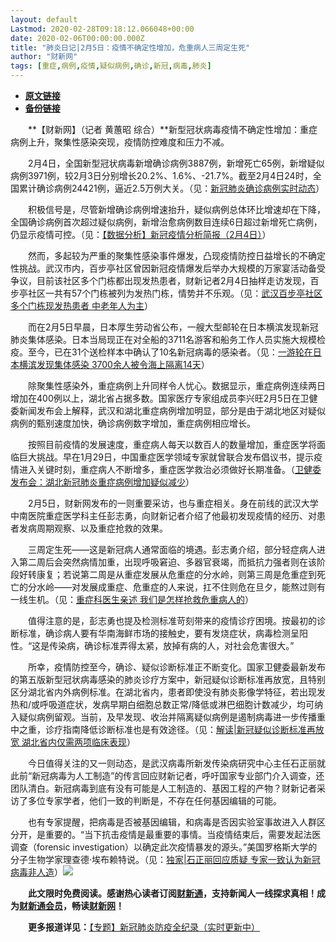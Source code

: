 ```yaml
---
layout: default
Lastmod: 2020-02-28T09:18:12.066048+00:00
date: 2020-02-06T00:00:00.000Z
title: "肺炎日记|2月5日：疫情不确定性增加，危重病人三周定生死"
author: "财新网"
tags: [重症,病例,疫情,疑似病例,确诊,新冠,病毒,肺炎]
---
```


* [**原文链接**](http://www.caixin.com/2020-02-06/101512029.html)
* [**备份链接**](http://archive.is/vWEb6)


　　**【财新网】（记者 黄蕙昭 综合）**新型冠状病毒疫情不确定性增加：重症病例上升，聚集性感染突现，疫情防控难度和压力不减。

　　2月4日，全国新型冠状病毒新增确诊病例3887例，新增死亡65例，新增疑似病例3971例，较2月3日分别增长20.2%、1.6%、-21.7%。截至2月4日24时，全国累计确诊病例24421例，逼近2.5万例大关。（见：[新冠肺炎确诊病例实时动态](http://datanews.caixin.com/interactive/2020/pneumonia-h5/)）

　　积极信号是，尽管新增确诊病例增速抬升，疑似病例总体环比增速却在下降，全国确诊病例首次超过疑似病例，新增治愈病例数目连续6日超过新增死亡病例，仍显示疫情可控。（见：[【数据分析】新冠疫情分析简报（2月4日）](http://database.caixin.com/2020-02-05/101511750.html)）

　　然而，多起较为严重的聚集性感染事件爆发，凸现疫情防控日益增长的不确定性挑战。武汉市内，百步亭社区曾因新冠疫情爆发后举办大规模的万家宴活动备受争议，目前该社区多个门栋都出现发热患者，财新记者2月4日抽样走访发现，百步亭社区一共有57个门栋被列为发热门栋，情势并不乐观。（见：[武汉百步亭社区多个门栋现发热患者 中老年人为主](http://www.caixin.com/2020-02-05/101511617.html)）

　　而在2月5日早晨，日本厚生劳动省公布，一艘大型邮轮在日本横滨发现新冠肺炎集体感染。日本当局现正在对全船的3711名游客和船务工作人员实施大规模检疫。至今，已在31个送检样本中确认了10名新冠病毒的感染者。（见：[一游轮在日本横滨发现集体感染 3700余人被令海上隔离14天](http://international.caixin.com/2020-02-05/101511725.html)）

　　除聚集性感染外，重症病例上升同样令人忧心。数据显示，重症病例连续两日增加在400例以上，湖北省占据多数。国家医疗专家组成员李兴旺2月5日在卫健委新闻发布会上解释，武汉和湖北重症病例增加明显，部分是由于湖北地区对疑似病例的甄别速度加快，确诊病例数字增加，重症病例相应增长。

　　按照目前疫情的发展速度，重症病人每天以数百人的数量增加，重症医学将面临巨大挑战。早在1月29日，中国重症医学领域专家就曾联合发布倡议书，提示疫情进入关键时刻，重症病人不断增多，重症医学救治必须做好长期准备。（[卫健委发布会：湖北新冠肺炎重症病例增加疑似减少](http://www.caixin.com/2020-02-05/101511859.html)）

　　2月5日，财新网发布的一则重要采访，也与重症相关。身在前线的武汉大学中南医院重症医学科主任彭志勇，向财新记者介绍了他最初发现疫情的经历、对患者发病周期观察、以及重症抢救的效果。

　　三周定生死——这是新冠病人通常面临的境遇。彭志勇介绍，部分轻症病人进入第二周后会突然病情加重，出现呼吸窘迫、多器官衰竭，而抵抗力强者则在该阶段好转康复；若说第二周是从重症发展从危重症的分水岭，则第三周是危重症到死亡的分水岭——对发展成重症、危重症的人来说，扛不住则危在旦夕，能熬过则有一线生机。（见：[重症科医生亲述 我们是怎样抢救危重病人的](http://china.caixin.com/2020-02-05/101511802.html)）

　　值得注意的是，彭志勇也提及检测标准苛刻带来的疫情诊疗困境。按最初的诊断标准，确诊病人要有华南海鲜市场的接触史，要有发烧症状，病毒检测呈阳性。“这是传染病，确诊标准弄得太紧，放掉有病的人，对社会危害很大。”

　　所幸，疫情防控至今，确诊、疑似诊断标准正不断变化。国家卫健委最新发布的第五版新型冠状病毒感染的肺炎诊疗方案中，新冠疑似诊断标准再放宽，且特别区分湖北省内外病例标准。在湖北省内，患者即使没有肺炎影像学特征，若出现发热和/或呼吸道症状，发病早期白细胞总数正常/降低或淋巴细胞计数减少，均可纳入疑似病例留观。当前，及早发现、收治并隔离疑似病例是遏制病毒进一步传播重中之重，诊疗指南降低诊断标准也是有效途径。（见：[解读|新冠疑似诊断标准再放宽 湖北省内仅需两项临床表现](http://www.caixin.com/2020-02-05/101511886.html)）

　　今日值得关注的又一则动态，是武汉病毒所新发传染病研究中心主任石正丽就此前“新冠病毒为人工制造”的传言回应财新记者，呼吁国家专业部门介入调查，还团队清白。新冠病毒到底有没有可能是人工制造的、基因工程的产物？财新记者采访了多位专家学者，他们一致的判断是，不存在任何基因编辑的可能。

　　也有专家提醒，把病毒是否被基因编辑，和病毒是否因实验室事故进入人群区分开，是重要的。“当下抗击疫情是最重要的事情。当疫情结束后，需要发起法医调查（forensic investigation）以确定此次疫情暴发的源头。”美国罗格斯大学的分子生物学家理查德·埃布赖特说。（见：[独家|石正丽回应质疑 专家一致认为新冠病毒非人造](http://www.caixin.com/2020-02-05/101511817.html)）[![](/images/post/d02a42d9cb3dec9320e5f550278911c7.ico)](http://www.caixin.com/2020-02-06/101512029.html)

　　**此文限时免费阅读。感谢热心读者订阅[财新通](http://mall.caixin.com/mall/web/product/product.html?id=733&originReferrer=appfree&channelSource=appfree)，支持新闻人一线探求真相！成为[财新通会员](http://mall.caixin.com/mall/web/list/list.html?type=127&originReferrer=appfree&channelSource=appfree)，畅读[财新网](https://datayi.cn/1lnZaaidYRRn)！**

　　**更多报道详见：**[【专题】新冠肺炎防疫全纪录（实时更新中）](http://m.app.caixin.com/m_topic_detail/1473.html)

